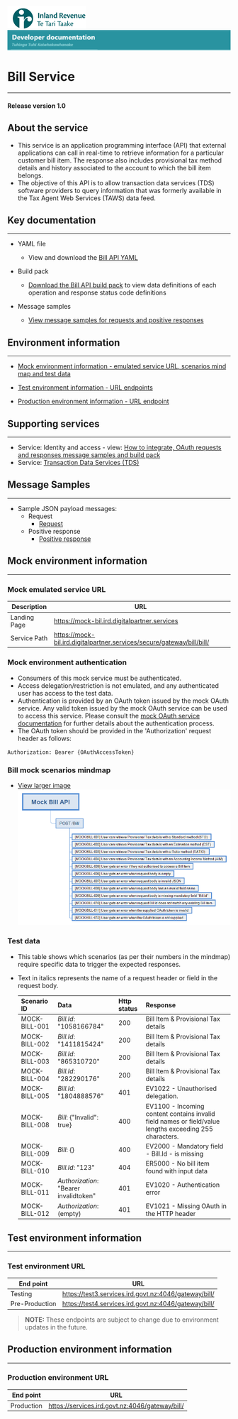 
![IRD logo](../Images/IRlogo.gif)
![Software Dev](../Images/SoftwareDev.png)

# Bill Service
---
#### Release version 1.0 


## About the service
* This service is an application programming interface (API) that external applications can call in real-time to retrieve information for a particular customer bill item. The response also includes provisional tax method details and history associated to the account to which the bill item belongs.
* The objective of this API is to allow transaction data services (TDS) software providers to query information that was formerly available in the Tax Agent Web Services (TAWS) data feed.

## Key documentation
---
- YAML file
	- View and download the [Bill API YAML](Bill%20API%202020-03-09.yaml)

- Build pack
	- [Download the Bill API build pack](Build%20pack%20-%20Bill%20API.pdf) to view data definitions of each operation and response status code definitions

- Message samples
	- [View message samples for requests and positive responses](#message-samples)

## Environment information
---
- [Mock environment information - emulated service URL, scenarios mind map and test data](#mock-environment-information)
	
- [Test environment information - URL endpoints](#test-environment-information)

- [Production environment information - URL endpoint](#Production-environment-information)	


## Supporting services
---
* Service: Identity and access - view: [How to integrate, OAuth requests and responses message samples and build pack]( https://github.com/InlandRevenue/Gateway_Services-Access/tree/master/Identity%20and%20Access)
* Service: [Transaction Data Services (TDS)](https://github.com/InlandRevenue/Gateway_Services-Transaction-data-services)


## Message Samples
---
- Sample JSON payload messages:
	- Request
		- [Request](sample%20messages/request.json)
	- Positive response
		- [Positive response](sample%20messages/response_positive_response.json)


## Mock environment information
---
### Mock emulated service URL
Description | URL
---|---
 Landing Page | https://mock-bil.ird.digitalpartner.services
 Service Path | https://mock-bil.ird.digitalpartner.services/secure/gateway/bill/bill/
### Mock environment authentication
   * Consumers of this mock service must be authenticated.
   * Access delegation/restriction is not emulated, and any authenticated user has access to the test data.
   * Authentication is provided by an OAuth token issued by the mock OAuth service. Any valid token issued by the mock OAuth service can be used to access this service. Please consult the [mock OAuth service documentation](https://mock-oauth.ird.digitalpartner.services/) for further details about the authentication process.
   * The OAuth token should be provided in the 'Authorization' request header as follows:
   ```
   Authorization: Bearer {OAuthAccessToken}
   ```
### Bill mock scenarios mindmap

- [View larger image](images/BillAPI%20Mock%20Service%20Mindmap.png)
![Mock Scenarios](images/BillAPI%20Mock%20Service%20Mindmap.png)

### Test data

* This table shows which scenarios (as per their numbers in the mindmap) require specific data to trigger the expected responses.
* Text in italics represents the name of a request header or field in the request body.

  Scenario ID | Data | Http status | Response 
    --- | --- | --- | ---
    MOCK-BILL-001 | *Bill.Id*: "1058166784" | 200 | Bill Item & Provisional Tax details
    MOCK-BILL-002 | *Bill.Id*: "1411815424" | 200 | Bill Item & Provisional Tax details
    MOCK-BILL-003 | *Bill.Id*: "865310720" | 200 | Bill Item & Provisional Tax details
    MOCK-BILL-004 | *Bill.Id*: "282290176" | 200 | Bill Item & Provisional Tax details
    MOCK-BILL-005 | *Bill.Id*: "1804888576" | 401 | EV1022 - Unauthorised delegation.
    MOCK-BILL-008 | *Bill*: {"Invalid": true} | 400 | EV1100 - Incoming content contains invalid field names or field/value lengths exceeding 255 characters.
    MOCK-BILL-009 | *Bill*: {} | 400 | EV2000 - Mandatory field - Bill.Id  - is missing
    MOCK-BILL-010 | *Bill.Id*: "123" | 404 | ER5000 - No bill item found with input data
    MOCK-BILL-011 | *Authorization*: "Bearer invalidtoken" | 401 | EV1020 - Authentication error
    MOCK-BILL-012 | *Authorization*: (empty) | 401 | EV1021 - Missing OAuth in the HTTP header


## Test environment information
---
### Test environment URL
| End point|  URL|
|--|--|
| Testing | https://test3.services.ird.govt.nz:4046/gateway/bill/|    
| Pre-Production | https://test4.services.ird.govt.nz:4046/gateway/bill/ | 

>**NOTE:** These endpoints are subject to change due to environment updates in the future. 


## Production environment information
---
### Production environment URL
| End point|  URL|
|--|--|
| Production | https://services.ird.govt.nz:4046/gateway/bill/ |

